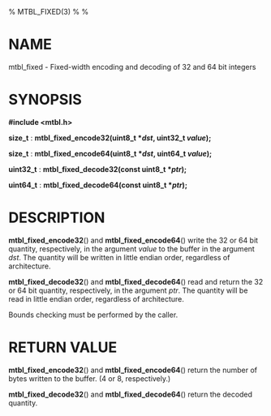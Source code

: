 % MTBL_FIXED(3)
%
%

# NAME

mtbl_fixed - Fixed-width encoding and decoding of 32 and 64 bit integers

# SYNOPSIS

**#include \<mtbl.h\>**

**size_t**
:   **mtbl_fixed_encode32(uint8_t \*_dst_, uint32_t _value_);**

**size_t**
:   **mtbl_fixed_encode64(uint8_t \*_dst_, uint64_t _value_);**

**uint32_t**
:   **mtbl_fixed_decode32(const uint8_t \*_ptr_);**

**uint64_t**
:   **mtbl_fixed_decode64(const uint8_t \*_ptr_);**

# DESCRIPTION

**mtbl_fixed_encode32**() and **mtbl_fixed_encode64**() write the 32 or 64 bit
quantity, respectively, in the argument _value_ to the buffer in the argument
_dst_. The quantity will be written in little endian order, regardless of
architecture.

**mtbl_fixed_decode32**() and **mtbl_fixed_decode64**() read and return the 32
or 64 bit quantity, respectively, in the argument _ptr_. The quantity will be
read in little endian order, regardless of architecture.

Bounds checking must be performed by the caller.

# RETURN VALUE

**mtbl_fixed_encode32**() and **mtbl_fixed_encode64**() return the number of
bytes written to the buffer. (4 or 8, respectively.)

**mtbl_fixed_decode32**() and **mtbl_fixed_decode64**() return the decoded
quantity.
